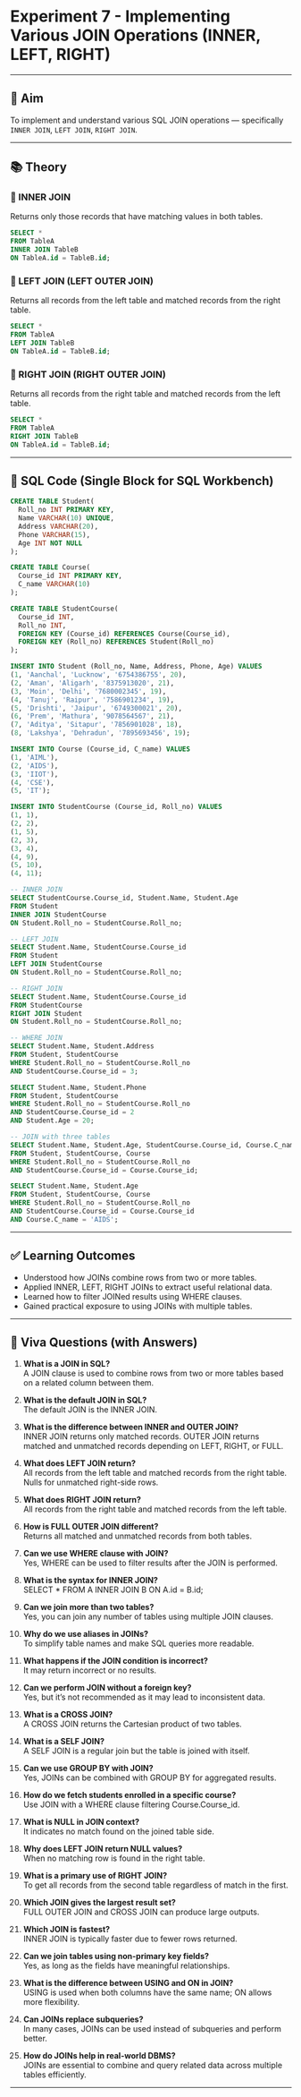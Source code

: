 
# Experiment 7 - Implementing Various JOIN Operations (INNER, LEFT, RIGHT)

---

## 🎯 Aim
To implement and understand various SQL JOIN operations — specifically `INNER JOIN`, `LEFT JOIN`, `RIGHT JOIN`.

---

## 📚 Theory

### 🔹 INNER JOIN
Returns only those records that have matching values in both tables.
```sql
SELECT * 
FROM TableA 
INNER JOIN TableB 
ON TableA.id = TableB.id;
```

### 🔹 LEFT JOIN (LEFT OUTER JOIN)
Returns all records from the left table and matched records from the right table.
```sql
SELECT * 
FROM TableA 
LEFT JOIN TableB 
ON TableA.id = TableB.id;
```

### 🔹 RIGHT JOIN (RIGHT OUTER JOIN)
Returns all records from the right table and matched records from the left table.
```sql
SELECT * 
FROM TableA 
RIGHT JOIN TableB 
ON TableA.id = TableB.id;
```

---

## 🧪 SQL Code (Single Block for SQL Workbench)

```sql
CREATE TABLE Student(
  Roll_no INT PRIMARY KEY,
  Name VARCHAR(10) UNIQUE,
  Address VARCHAR(20),
  Phone VARCHAR(15),
  Age INT NOT NULL
);

CREATE TABLE Course(
  Course_id INT PRIMARY KEY,
  C_name VARCHAR(10)
);

CREATE TABLE StudentCourse(
  Course_id INT,
  Roll_no INT,
  FOREIGN KEY (Course_id) REFERENCES Course(Course_id),
  FOREIGN KEY (Roll_no) REFERENCES Student(Roll_no)
);

INSERT INTO Student (Roll_no, Name, Address, Phone, Age) VALUES 
(1, 'Aanchal', 'Lucknow', '6754386755', 20),
(2, 'Aman', 'Aligarh', '8375913020', 21),
(3, 'Moin', 'Delhi', '7680002345', 19),
(4, 'Tanuj', 'Raipur', '7586901234', 19),
(5, 'Drishti', 'Jaipur', '6749300021', 20),
(6, 'Prem', 'Mathura', '9078564567', 21),
(7, 'Aditya', 'Sitapur', '7856901028', 18),
(8, 'Lakshya', 'Dehradun', '7895693456', 19);

INSERT INTO Course (Course_id, C_name) VALUES 
(1, 'AIML'),
(2, 'AIDS'),
(3, 'IIOT'),
(4, 'CSE'),
(5, 'IT');

INSERT INTO StudentCourse (Course_id, Roll_no) VALUES 
(1, 1),
(2, 2),
(1, 5),
(2, 3),
(3, 4),
(4, 9),
(5, 10),
(4, 11);

-- INNER JOIN
SELECT StudentCourse.Course_id, Student.Name, Student.Age
FROM Student 
INNER JOIN StudentCourse 
ON Student.Roll_no = StudentCourse.Roll_no;

-- LEFT JOIN
SELECT Student.Name, StudentCourse.Course_id
FROM Student 
LEFT JOIN StudentCourse 
ON Student.Roll_no = StudentCourse.Roll_no;

-- RIGHT JOIN
SELECT Student.Name, StudentCourse.Course_id
FROM StudentCourse 
RIGHT JOIN Student 
ON Student.Roll_no = StudentCourse.Roll_no;

-- WHERE JOIN
SELECT Student.Name, Student.Address
FROM Student, StudentCourse 
WHERE Student.Roll_no = StudentCourse.Roll_no 
AND StudentCourse.Course_id = 3;

SELECT Student.Name, Student.Phone
FROM Student, StudentCourse 
WHERE Student.Roll_no = StudentCourse.Roll_no 
AND StudentCourse.Course_id = 2 
AND Student.Age = 20;

-- JOIN with three tables
SELECT Student.Name, Student.Age, StudentCourse.Course_id, Course.C_name
FROM Student, StudentCourse, Course 
WHERE Student.Roll_no = StudentCourse.Roll_no 
AND StudentCourse.Course_id = Course.Course_id;

SELECT Student.Name, Student.Age
FROM Student, StudentCourse, Course 
WHERE Student.Roll_no = StudentCourse.Roll_no 
AND StudentCourse.Course_id = Course.Course_id 
AND Course.C_name = 'AIDS';
```

---

## ✅ Learning Outcomes
- Understood how JOINs combine rows from two or more tables.
- Applied INNER, LEFT, RIGHT JOINs to extract useful relational data.
- Learned how to filter JOINed results using WHERE clauses.
- Gained practical exposure to using JOINs with multiple tables.

---

## 🎤 Viva Questions (with Answers)

1. **What is a JOIN in SQL?**  
   A JOIN clause is used to combine rows from two or more tables based on a related column between them.

2. **What is the default JOIN in SQL?**  
   The default JOIN is the INNER JOIN.

3. **What is the difference between INNER and OUTER JOIN?**  
   INNER JOIN returns only matched records. OUTER JOIN returns matched and unmatched records depending on LEFT, RIGHT, or FULL.

4. **What does LEFT JOIN return?**  
   All records from the left table and matched records from the right table. Nulls for unmatched right-side rows.

5. **What does RIGHT JOIN return?**  
   All records from the right table and matched records from the left table.

6. **How is FULL OUTER JOIN different?**  
   Returns all matched and unmatched records from both tables.

7. **Can we use WHERE clause with JOIN?**  
   Yes, WHERE can be used to filter results after the JOIN is performed.

8. **What is the syntax for INNER JOIN?**  
   SELECT * FROM A INNER JOIN B ON A.id = B.id;

9. **Can we join more than two tables?**  
   Yes, you can join any number of tables using multiple JOIN clauses.

10. **Why do we use aliases in JOINs?**  
    To simplify table names and make SQL queries more readable.

11. **What happens if the JOIN condition is incorrect?**  
    It may return incorrect or no results.

12. **Can we perform JOIN without a foreign key?**  
    Yes, but it’s not recommended as it may lead to inconsistent data.

13. **What is a CROSS JOIN?**  
    A CROSS JOIN returns the Cartesian product of two tables.

14. **What is a SELF JOIN?**  
    A SELF JOIN is a regular join but the table is joined with itself.

15. **Can we use GROUP BY with JOIN?**  
    Yes, JOINs can be combined with GROUP BY for aggregated results.

16. **How do we fetch students enrolled in a specific course?**  
    Use JOIN with a WHERE clause filtering Course.Course_id.

17. **What is NULL in JOIN context?**  
    It indicates no match found on the joined table side.

18. **Why does LEFT JOIN return NULL values?**  
    When no matching row is found in the right table.

19. **What is a primary use of RIGHT JOIN?**  
    To get all records from the second table regardless of match in the first.

20. **Which JOIN gives the largest result set?**  
    FULL OUTER JOIN and CROSS JOIN can produce large outputs.

21. **Which JOIN is fastest?**  
    INNER JOIN is typically faster due to fewer rows returned.

22. **Can we join tables using non-primary key fields?**  
    Yes, as long as the fields have meaningful relationships.

23. **What is the difference between USING and ON in JOIN?**  
    USING is used when both columns have the same name; ON allows more flexibility.

24. **Can JOINs replace subqueries?**  
    In many cases, JOINs can be used instead of subqueries and perform better.

25. **How do JOINs help in real-world DBMS?**  
    JOINs are essential to combine and query related data across multiple tables efficiently.

---

